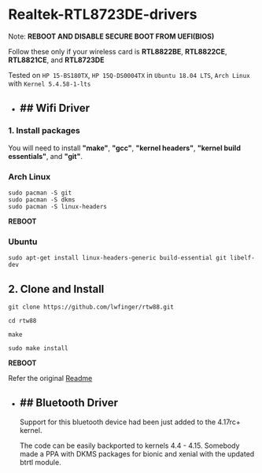 # Realtek-RTL8723DE-drivers

Note:
**REBOOT AND DISABLE SECURE BOOT FROM UEFI(BIOS)**

Follow these only if your wireless card is **RTL8822BE**, **RTL8822CE**, **RTL8821CE**, and **RTL8723DE**

Tested on ``HP 15-BS180TX``, ``HP 15Q-DS0004TX`` in ``Ubuntu 18.04 LTS``, ``Arch Linux`` with ``Kernel 5.4.58-1-lts``

- ## ## Wifi Driver

### 1. Install packages

   You will need to install **"make"**, **"gcc"**, **"kernel headers"**, **"kernel build essentials"**, and **"git"**.

### Arch Linux

    sudo pacman -S git
    sudo pacman -S dkms
    sudo pacman -S linux-headers

  **REBOOT**

### Ubuntu

    sudo apt-get install linux-headers-generic build-essential git libelf-dev
  
## 2. Clone and Install

    git clone https://github.com/lwfinger/rtw88.git

    cd rtw88

    make

    sudo make install

  **REBOOT**

  Refer the original [Readme](https://github.com/lwfinger/rtw88#installation-instruction)

- ## ## Bluetooth Driver

  Support for this bluetooth device had been just added to the 4.17rc+ kernel.

  The code can be easily backported to kernels 4.4 - 4.15. Somebody made a PPA with DKMS packages for bionic and xenial with the updated btrtl module.
